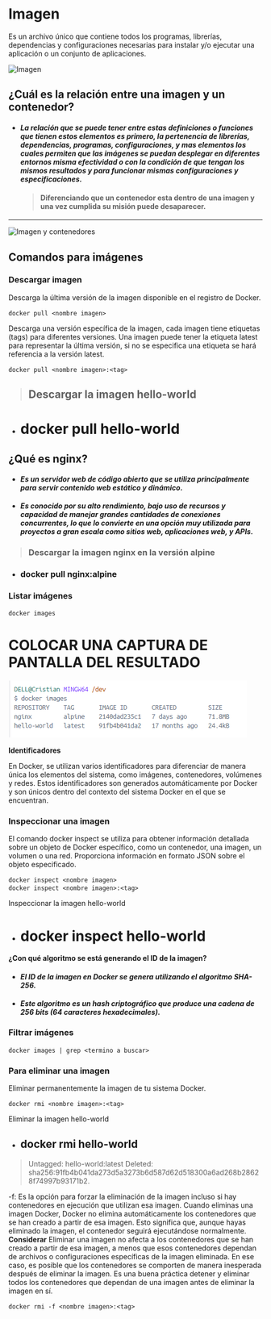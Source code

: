 # Imagen

Es un archivo único que contiene todos los programas, librerías, dependencias y configuraciones necesarias para instalar y/o ejecutar una aplicación o un conjunto de aplicaciones.

![Imagen](img/imagen.PNG)

## ¿Cuál es la relación entre una imagen y un contenedor?

- #### **_La relación que se puede tener entre estas definiciones o funciones que tienen estos elementos es primero, la pertenencia de librerías, dependencias, programas, configuraciones, y mas elementos los cuales permiten que las imágenes se puedan desplegar en diferentes entornos misma efectividad o con la condición de que tengan los mismos resultados y para funcionar mismas configuraciones y especificaciones._**
  > #### Diferenciando que un contenedor esta dentro de una imagen y una vez cumplida su misión puede desaparecer.

---

![Imagen y contenedores](img/imagenContenedores.JPG)

## Comandos para imágenes

### Descargar imagen

Descarga la última versión de la imagen disponible en el registro de Docker.

```
docker pull <nombre imagen>
```

Descarga una versión específica de la imagen, cada imagen tiene etiquetas (tags) para diferentes versiones.
Una imagen puede tener la etiqueta latest para representar la última versión, si no se especifica una etiqueta se hará referencia a la versión latest.

```
docker pull <nombre imagen>:<tag>
```

> ## Descargar la imagen **hello-world**

- # docker pull hello-world

## **¿Qué es nginx?**

- #### **_Es un servidor web de código abierto que se utiliza principalmente para servir contenido web estático y dinámico._**
- **_Es conocido por su alto rendimiento, bajo uso de recursos y capacidad de manejar grandes cantidades de conexiones concurrentes, lo que lo convierte en una opción muy utilizada para proyectos a gran escala como sitios web, aplicaciones web, y APIs._**

> ### Descargar la imagen **nginx** en la versión **alpine**

- ### docker pull nginx:alpine

### Listar imágenes

```
docker images
```

# COLOCAR UNA CAPTURA DE PANTALLA DEL RESULTADO

![alt text](Imagenes_Screen.png)

**Identificadores**

En Docker, se utilizan varios identificadores para diferenciar de manera única los elementos del sistema, como imágenes, contenedores, volúmenes y redes. Estos identificadores son generados automáticamente por Docker y son únicos dentro del contexto del sistema Docker en el que se encuentran.

### Inspeccionar una imagen

El comando docker inspect se utiliza para obtener información detallada sobre un objeto de Docker específico, como un contenedor, una imagen, un volumen o una red. Proporciona información en formato JSON sobre el objeto especificado.

```
docker inspect <nombre imagen>
docker inspect <nombre imagen>:<tag>
```

Inspeccionar la imagen hello-world

- # docker inspect hello-world

**¿Con qué algoritmo se está generando el ID de la imagen?**

- #### **_El ID de la imagen en Docker se genera utilizando el algoritmo SHA-256._**
- **_Este algoritmo es un hash criptográfico que produce una cadena de 256 bits (64 caracteres hexadecimales)._**

### Filtrar imágenes

```
docker images | grep <termino a buscar>

```

### Para eliminar una imagen

Eliminar permanentemente la imagen de tu sistema Docker.

```
docker rmi <nombre imagen>:<tag>
```

Eliminar la imagen hello-world

- ## **docker rmi hello-world**

> Untagged: hello-world:latest
> Deleted: sha256:91fb4b041da273d5a3273b6d587d62d518300a6ad268b28628f74997b93171b2.

-f: Es la opción para forzar la eliminación de la imagen incluso si hay contenedores en ejecución que utilizan esa imagen.
Cuando eliminas una imagen Docker, Docker no elimina automáticamente los contenedores que se han creado a partir de esa imagen. Esto significa que, aunque hayas eliminado la imagen, el contenedor seguirá ejecutándose normalmente.  
**Considerar**
Eliminar una imagen no afecta a los contenedores que se han creado a partir de esa imagen, a menos que esos contenedores dependan de archivos o configuraciones específicas de la imagen eliminada. En ese caso, es posible que los contenedores se comporten de manera inesperada después de eliminar la imagen.
Es una buena práctica detener y eliminar todos los contenedores que dependan de una imagen antes de eliminar la imagen en sí.

```
docker rmi -f <nombre imagen>:<tag>
```
